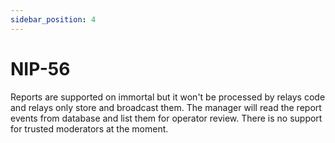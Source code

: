 ```yaml
---
sidebar_position: 4
---
```


# NIP-56

Reports are supported on immortal but it won't be processed by relays code and relays only store and broadcast them. The manager will read the report events from database and list them for operator review. There is no support for trusted moderators at the moment.
   
